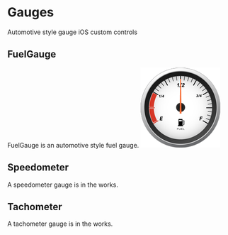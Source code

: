 # Gauges
Automotive style gauge iOS custom controls

## FuelGauge

FuelGauge is an automotive style fuel gauge.
![Image of fuel gauge](/assets/FuelGauge180.png)

## Speedometer

A speedometer gauge is in the works.

## Tachometer

A tachometer gauge is in the works.